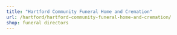```yaml
---
title: "Hartford Community Funeral Home and Cremation"
url: /hartford/hartford-community-funeral-home-and-cremation/
shop: funeral directors
---
```

